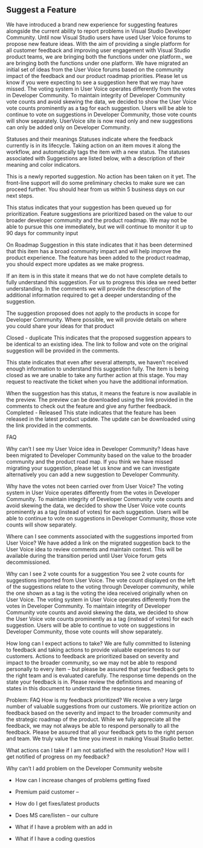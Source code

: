 ## Suggest a Feature
We have introduced a brand new experience for suggesting features alongside the current ability to report problems in Visual Studio Developer Community. Until now Visual Studio users have used User Voice forums to propose new feature ideas. 
With the aim of providing a single platform for all customer feedback and improving user engagement with Visual Studio product teams, we are bringing both the functions under one platform., we are bringing both the functions under one platform.
We have migrated an initial set of ideas from the User Voice forums based on the community impact of the feedback and our product roadmap priorities. Please let us know if you were expecting to see a suggestion here that we may have missed. 
The voting system in User Voice operates differently from the votes in Developer Community. To maintain integrity of Developer Community vote counts and avoid skewing the data, we decided to show the User Voice vote counts prominently as a tag for each suggestion. Users will be able to continue to vote on suggestions in Developer Community, those vote counts will show separately.
UserVoice site is now read only and new suggestions can only be added only on Developer Community.

Statuses and their meanings
Statuses indicate where the feedback currently is in its lifecycle. Taking action on an item moves it along the workflow, and automatically tags the item with a new status. The statuses associated with Suggestions are listed below, with a description of their meaning and color indicators.


 
This is a newly reported suggestion. No action has been taken on it yet. The front-line support will do some preliminary checks to make sure we can proceed further.  You should hear from us within 5 business days on our next steps. 

 
This status indicates that your suggestion has been queued up for prioritization.  Feature suggestions are prioritized based on the value to our broader developer community and the product roadmap. We may not be able to pursue this one immediately, but we will continue to monitor it up to 90 days for community input

On Roadmap
Suggestion in this state indicates that it has been determined that this item has a broad community impact and will help improve the product experience. The feature has been added to the product roadmap, you should expect more updates as we make progress.


 
If an item is in this state it means that we do not have complete details to fully understand this suggestion. For us to progress this idea we need better understanding. In the comments we will provide the description of the additional information required to get a deeper understanding of the suggestion.

 
The suggestion proposed does not apply to the products in scope for Developer Community. Where possible, we will provide details on where you could share your ideas for that product

Closed - duplicate
This indicates that the proposed suggestion appears to be identical to an existing idea. The link to follow and vote on the original suggestion will be provided in the comments.


 
This state indicates that even after several attempts, we haven’t received enough information to understand this suggestion fully.  The item is being closed as we are unable to take any further action at this stage. You may request to reactivate the ticket when you have the additional information.

 
When the suggestion has this status, it means the feature is now available in the preview. The preview can be downloaded using the link provided in the comments to check out the feature and give any further feedback.
Completed - Released
This state indicates that the feature has been released in the latest product update. The update can be downloaded using the link provided in the comments.

FAQ

Why can’t I see my User Voice idea in Developer Community?
Ideas have been migrated to Developer Community based on the value to the broader community and the product road map. If you think we have missed migrating your suggestion, please let us know and we can investigate alternatively you can add a new suggestion to Developer Community.
	
Why have the votes not been carried over from User Voice?
The voting system in User Voice operates differently from the votes in Developer Community. To maintain integrity of Developer Community vote counts and avoid skewing the data, we decided to show the User Voice vote counts prominently as a tag (instead of votes) for each suggestion. Users will be able to continue to vote on suggestions in Developer Community, those vote counts will show separately.

Where can I see comments associated with the suggestions imported from User Voice?
We have added a link on the migrated suggestion back to the User Voice idea to review comments and maintain context. This will be available during the transition period until User Voice forum gets decommissioned.

	 


Why can I see 2 vote counts for a suggestion
You see 2 vote counts for suggestions imported from User Voice. The vote count displayed on the left of the suggestions relate to the voting through Developer community, while the one shown as a tag is the voting the idea received originally when on User Voice.
The voting system in User Voice operates differently from the votes in Developer Community. To maintain integrity of Developer Community vote counts and avoid skewing the data, we decided to show the User Voice vote counts prominently as a tag (instead of votes) for each suggestion. Users will be able to continue to vote on suggestions in Developer Community, those vote counts will show separately.

How long can I expect actions to take?
We are fully committed to listening to feedback and taking actions to provide valuable experiences to our customers. Actions to feedback are prioritized based on severity and impact to the broader community, so we may not be able to respond personally to every item – but please be assured that your feedback gets to the right team and is evaluated carefully.
The response time depends on the state your feedback is in. Please review the definitions and meaning of states in this document to understand the response times.


Problem: FAQ
How is my feedback prioritized?
We receive a very large number of valuable suggestions from our customers. We prioritize action on feedback based on the severity and impact to the broader community and the strategic roadmap of the product. While we fully appreciate all the feedback, we may not always be able to respond personally to all the feedback. Please be assured that all your feedback gets to the right person and team. 
We truly value the time you invest in making Visual Studio better.


What actions can I take if I am not satisfied with the resolution?
How will I get notified of progress on my feedback?

Why can’t I add problem on the Developer Community website

-	How can I increase changes of problems getting fixed

-	Premium paid customer – 

-	How do I get fixes/latest products

-	Does MS care/listen – our culture

-	What if I have a problem with an add in

-	What if I have a coding questios

